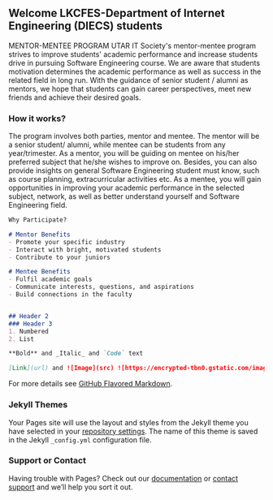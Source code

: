 ## Welcome LKCFES-Department of Internet Engineering (DIECS) students

MENTOR-MENTEE PROGRAM
UTAR IT Society's mentor-mentee program strives to improve students' academic performance and increase students drive in pursuing Software Engineering course.
We are aware that students motivation determines the academic performance as well as success in the related field in long run. 
With the guidance of senior student / alumni as mentors, we hope that students can gain career perspectives, meet new friends and achieve their desired goals.

### How it works?

The program involves both parties, mentor and mentee. The mentor will be a senior student/ alumni, while mentee can be students from any year/trimester.
As a mentor, you will be guiding on mentee on his/her preferred subject that he/she wishes to improve on. 
Besides, you can also provide insights on general Software Engineering student must know, such as course planning, extracurricular activities etc.
As a mentee, you will gain opportunities in improving your academic performance in the selected subject, network, as well as better understand yourself and Software Engineering field.

```markdown
Why Participate?

# Mentor Benefits
- Promote your specific industry
- Interact with bright, motivated students
- Contribute to your juniors

# Mentee Benefits
- Fulfil academic goals
- Communicate interests, questions, and aspirations
- Build connections in the faculty


## Header 2
### Header 3
1. Numbered
2. List

**Bold** and _Italic_ and `Code` text

[Link](url) and ![Image](src) ![https://encrypted-tbn0.gstatic.com/images?q=tbn:ANd9GcTFzQpw0RpbZ-tD6dj642-RwiK48DPfOHNy8A&usqp=CAU](src)
```

For more details see [GitHub Flavored Markdown](https://guides.github.com/features/mastering-markdown/).

### Jekyll Themes

Your Pages site will use the layout and styles from the Jekyll theme you have selected in your [repository settings](https://github.com/utarITS/mentor-mentee/settings/pages). The name of this theme is saved in the Jekyll `_config.yml` configuration file.

### Support or Contact

Having trouble with Pages? Check out our [documentation](https://docs.github.com/categories/github-pages-basics/) or [contact support](https://support.github.com/contact) and we’ll help you sort it out.
